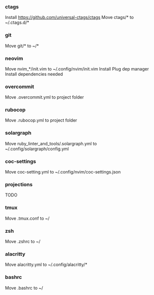 ### ctags
Install https://github.com/universal-ctags/ctags
Move ctags/* to ~/.ctags.d/*

### git
Move git/* to ~/*

### neovim
Move nvim_*/init.vim to ~/.config/nvim/init.vim
Install Plug dep manager
Install dependencies needed

### overcommit
Move .overcommit.yml to project folder

### rubocop
Move .rubocop.yml to project folder

### solargraph
Move ruby_linter_and_tools/.solargraph.yml to ~/.config/solargraph/config.yml

### coc-settings
Move coc-setting.yml to ~/.config/nvim/coc-settings.json

### projections
TODO

### tmux
Move .tmux.conf to ~/

### zsh
Move .zshrc to ~/

### alacritty
Move alacritty.yml to ~/.config/alacritty/*

### bashrc
Move .bashrc to ~/

